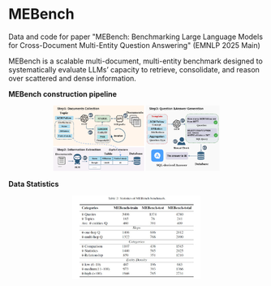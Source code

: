# MEBench
Data and code for paper "MEBench: Benchmarking Large Language Models for Cross-Document Multi-Entity Question Answering" (EMNLP 2025 Main)

MEBench is a scalable  multi-document, multi-entity benchmark  designed to systematically evaluate LLMs’ capacity  to retrieve, consolidate, and reason over  scattered and dense information. 

**MEBench construction pipeline**
<div align="center">
  <img src="assets/mebench.png" width="65%" height="65%"/>
</div>

**Data Statistics**
<div align="center">
  <img src="assets/statistics.jpg" width="50%" height="50%"/>
</div>
